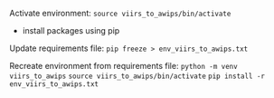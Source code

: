 Activate environment: 
`source viirs_to_awips/bin/activate`
* install packages using pip

Update requirements file: 
`pip freeze > env_viirs_to_awips.txt`

Recreate environment from requirements file: 
`python -m venv viirs_to_awips`
`source viirs_to_awips/bin/activate`
`pip install -r env_viirs_to_awips.txt`